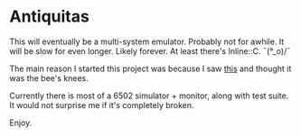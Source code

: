 # Antiquitas

This will eventually be a multi-system emulator. Probably not for awhile. It will be slow for even longer. Likely forever. At least there's Inline::C. ¯\(°_o)/¯

The main reason I started this project was because I saw [this](http://www.ubernes.com/nesscreensaver.html) and thought it was the bee's knees.

Currently there is most of a 6502 simulator + monitor, along with test suite. It would not surprise me if it's completely broken.

Enjoy.

